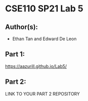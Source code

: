 # CSE110 SP21 Lab 5

## Author(s):
- Ethan Tan and Edward De Leon

## Part 1:

https://aazurill.github.io/Lab5/

## Part 2:

LINK TO YOUR PART 2 REPOSITORY
